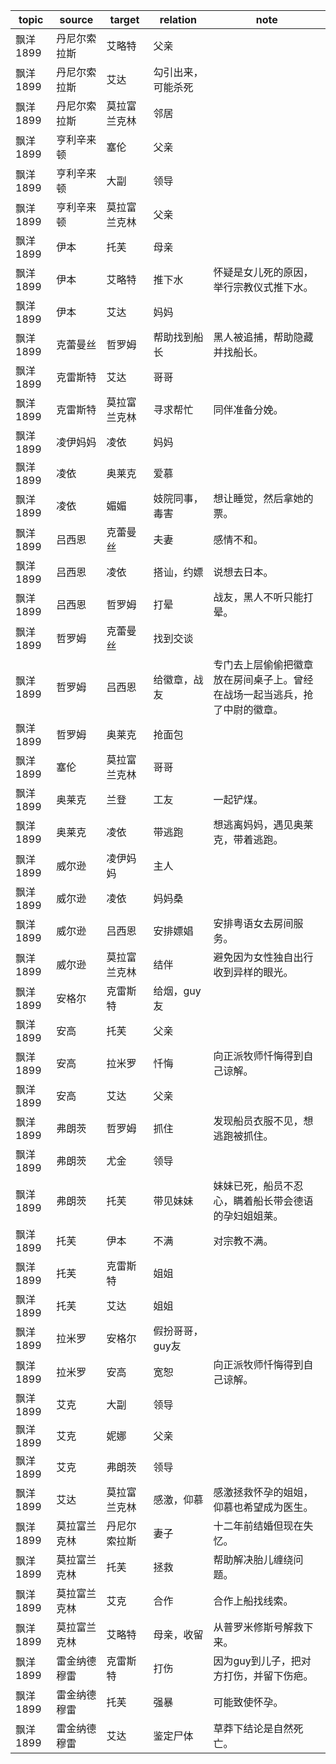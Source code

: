 | topic | source | target | relation | note |
| ----- | ------ | ------ | -------- | ---- |
| 飘洋1899 | 丹尼尔索拉斯 | 艾略特 | 父亲 |  |
| 飘洋1899 | 丹尼尔索拉斯 | 艾达 | 勾引出来，可能杀死 |  |
| 飘洋1899 | 丹尼尔索拉斯 | 莫拉富兰克林 | 邻居 |  |
| 飘洋1899 | 亨利辛来顿 | 塞伦 | 父亲 |  |
| 飘洋1899 | 亨利辛来顿 | 大副 | 领导 |  |
| 飘洋1899 | 亨利辛来顿 | 莫拉富兰克林 | 父亲 |  |
| 飘洋1899 | 伊本 | 托芙 | 母亲 |  |
| 飘洋1899 | 伊本 | 艾略特 | 推下水 | 怀疑是女儿死的原因，举行宗教仪式推下水。 |
| 飘洋1899 | 伊本 | 艾达 | 妈妈 |  |
| 飘洋1899 | 克蕾曼丝 | 哲罗姆 | 帮助找到船长 | 黑人被追捕，帮助隐藏并找船长。 |
| 飘洋1899 | 克雷斯特 | 艾达 | 哥哥 |  |
| 飘洋1899 | 克雷斯特 | 莫拉富兰克林 | 寻求帮忙 | 同伴准备分娩。 |
| 飘洋1899 | 凌伊妈妈 | 凌依 | 妈妈 |  |
| 飘洋1899 | 凌依 | 奥莱克 | 爱慕 |  |
| 飘洋1899 | 凌依 | 媚媚 | 妓院同事，毒害 | 想让睡觉，然后拿她的票。 |
| 飘洋1899 | 吕西恩 | 克蕾曼丝 | 夫妻 | 感情不和。 |
| 飘洋1899 | 吕西恩 | 凌依 | 搭讪，约嫖 | 说想去日本。 |
| 飘洋1899 | 吕西恩 | 哲罗姆 | 打晕 | 战友，黑人不听只能打晕。 |
| 飘洋1899 | 哲罗姆 | 克蕾曼丝 | 找到交谈 |  |
| 飘洋1899 | 哲罗姆 | 吕西恩 | 给徽章，战友 | 专门去上层偷偷把徽章放在房间桌子上。曾经在战场一起当逃兵，抢了中尉的徽章。 |
| 飘洋1899 | 哲罗姆 | 奥莱克 | 抢面包 |  |
| 飘洋1899 | 塞伦 | 莫拉富兰克林 | 哥哥 |  |
| 飘洋1899 | 奥莱克 | 兰登 | 工友 | 一起铲煤。 |
| 飘洋1899 | 奥莱克 | 凌依 | 带逃跑 | 想逃离妈妈，遇见奥莱克，带着逃跑。 |
| 飘洋1899 | 威尔逊 | 凌伊妈妈 | 主人 |  |
| 飘洋1899 | 威尔逊 | 凌依 | 妈妈桑 |  |
| 飘洋1899 | 威尔逊 | 吕西恩 | 安排嫖娼 | 安排粤语女去房间服务。 |
| 飘洋1899 | 威尔逊 | 莫拉富兰克林 | 结伴 | 避免因为女性独自出行收到异样的眼光。 |
| 飘洋1899 | 安格尔 | 克雷斯特 | 给烟，guy友 |  |
| 飘洋1899 | 安高 | 托芙 | 父亲 |  |
| 飘洋1899 | 安高 | 拉米罗 | 忏悔 | 向正派牧师忏悔得到自己谅解。 |
| 飘洋1899 | 安高 | 艾达 | 父亲 |  |
| 飘洋1899 | 弗朗茨 | 哲罗姆 | 抓住 | 发现船员衣服不见，想逃跑被抓住。 |
| 飘洋1899 | 弗朗茨 | 尤金 | 领导 |  |
| 飘洋1899 | 弗朗茨 | 托芙 | 带见妹妹 | 妹妹已死，船员不忍心，瞒着船长带会德语的孕妇姐姐莱。 |
| 飘洋1899 | 托芙 | 伊本 | 不满 | 对宗教不满。 |
| 飘洋1899 | 托芙 | 克雷斯特 | 姐姐 |  |
| 飘洋1899 | 托芙 | 艾达 | 姐姐 |  |
| 飘洋1899 | 拉米罗 | 安格尔 | 假扮哥哥，guy友 |  |
| 飘洋1899 | 拉米罗 | 安高 | 宽恕 | 向正派牧师忏悔得到自己谅解。 |
| 飘洋1899 | 艾克 | 大副 | 领导 |  |
| 飘洋1899 | 艾克 | 妮娜 | 父亲 |  |
| 飘洋1899 | 艾克 | 弗朗茨 | 领导 |  |
| 飘洋1899 | 艾达 | 莫拉富兰克林 | 感激，仰慕 | 感激拯救怀孕的姐姐，仰慕也希望成为医生。 |
| 飘洋1899 | 莫拉富兰克林 | 丹尼尔索拉斯 | 妻子 | 十二年前结婚但现在失忆。 |
| 飘洋1899 | 莫拉富兰克林 | 托芙 | 拯救 | 帮助解决胎儿缠绕问题。 |
| 飘洋1899 | 莫拉富兰克林 | 艾克 | 合作 | 合作上船找线索。 |
| 飘洋1899 | 莫拉富兰克林 | 艾略特 | 母亲，收留 | 从普罗米修斯号解救下来。 |
| 飘洋1899 | 雷金纳德穆雷 | 克雷斯特 | 打伤 | 因为guy到儿子，把对方打伤，并留下伤疤。 |
| 飘洋1899 | 雷金纳德穆雷 | 托芙 | 强暴 | 可能致使怀孕。 |
| 飘洋1899 | 雷金纳德穆雷 | 艾达 | 鉴定尸体 | 草莽下结论是自然死亡。 |

